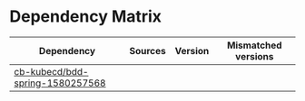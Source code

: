 # Dependency Matrix

Dependency | Sources | Version | Mismatched versions
---------- | ------- | ------- | -------------------
[cb-kubecd/bdd-spring-1580257568](https://github.com/cb-kubecd/bdd-spring-1580257568.git) |  | []() | 
